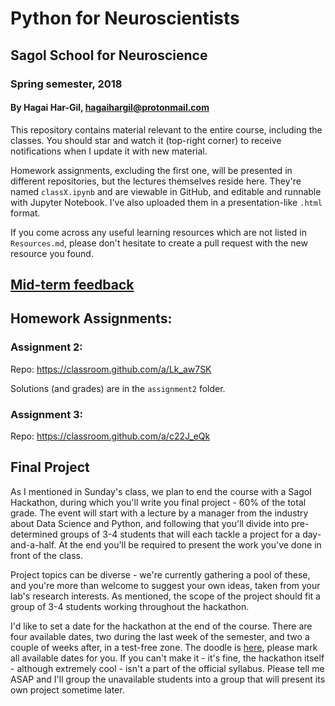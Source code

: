 # Python for Neuroscientists
## Sagol School for Neuroscience
### Spring semester, 2018
#### By Hagai Har-Gil, hagaihargil@protonmail.com

This repository contains material relevant to the entire course,
including the classes. You should star and watch it (top-right corner) to receive
notifications when I update it with new material.

Homework assignments, excluding the first one, will be presented in different repositories,
but the lectures themselves reside here. They're named `classX.ipynb` and are viewable in GitHub,
and editable and runnable with Jupyter Notebook. I've also uploaded them in a presentation-like `.html` format.

If you come across any useful learning resources which are not listed in `Resources.md`,
please don't hesitate to create a pull request with the new resource you found.

## [Mid-term feedback](https://docs.google.com/forms/d/e/1FAIpQLSeLXLtcyd5omC0s_0ZU67F-iF6S57bh5fji70McSzKL_nrELA/viewform)

## Homework Assignments:

### Assignment 2: 
Repo: https://classroom.github.com/a/Lk_aw7SK

Solutions (and grades) are in the `assignment2` folder.

### Assignment 3:
Repo: https://classroom.github.com/a/c22J_eQk

## Final Project

As I mentioned in Sunday's class, we plan to end the course with a Sagol Hackathon, during which you'll write you final project - 60% of the total grade. The event will start with a lecture by a manager from the industry about Data Science and Python, and following that you'll divide into pre-determined groups of 3-4 students that will each tackle a project for a day-and-a-half. At the end you'll be required to present the work you've done in front of the class.

Project topics can be diverse - we're currently gathering a pool of these, and you're more than welcome to suggest your own ideas, taken from your lab's research interests. As mentioned, the scope of the project should fit a group of 3-4 students working throughout the hackathon.

I'd like to set a date for the hackathon at the end of the course. There are four available dates, two during the last week of the semester, and two a couple of weeks after, in a test-free zone. The doodle is [here](https://doodle.com/poll/8766up2kshxhkz9m), please mark all available dates for you. If you can't make it - it's fine, the hackathon itself - although extremely cool - isn't a part of the official syllabus. Please tell me ASAP and I'll group the unavailable students into a group that will present its own project sometime later.
